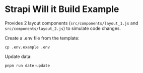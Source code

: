# Strapi Will it Build Example

Provides 2 layout components (`src/components/layout_1.js` and `src/components/layout_2.js`) to simulate code changes.

Create a .env file from the template:

`cp .env.example .env`

Update data:

```shell
pnpm run date-update
```
